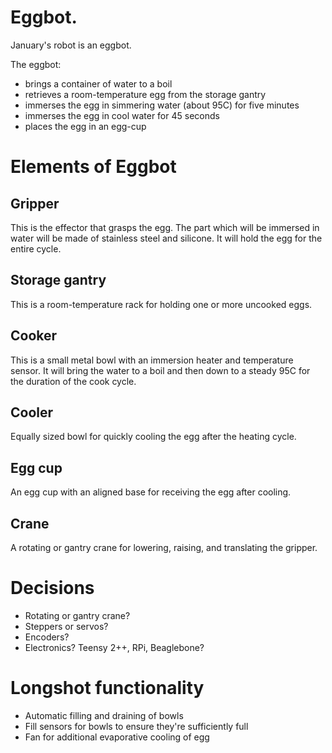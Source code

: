 Eggbot.
=======

January's robot is an eggbot.

The eggbot:
* brings a container of water to a boil
* retrieves a room-temperature egg from the storage gantry
* immerses the egg in simmering water (about 95C) for five minutes
* immerses the egg in cool water for 45 seconds
* places the egg in an egg-cup

Elements of Eggbot
==================

Gripper
-------

This is the effector that grasps the egg. The part which will be immersed in water will be made of stainless steel and silicone. It will hold the egg for the entire cycle.

Storage gantry
--------------

This is a room-temperature rack for holding one or more uncooked eggs.

Cooker
------

This is a small metal bowl with an immersion heater and temperature sensor. It will bring the water to a boil and then down to a steady 95C for the duration of the cook cycle.

Cooler
------

Equally sized bowl for quickly cooling the egg after the heating cycle.

Egg cup
-------

An egg cup with an aligned base for receiving the egg after cooling.

Crane
-----

A rotating or gantry crane for lowering, raising, and translating the gripper.

Decisions
=========

* Rotating or gantry crane?
* Steppers or servos?
* Encoders?
* Electronics? Teensy 2++, RPi, Beaglebone?

Longshot functionality
======================

* Automatic filling and draining of bowls
* Fill sensors for bowls to ensure they're sufficiently full
* Fan for additional evaporative cooling of egg
